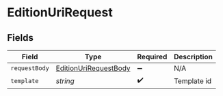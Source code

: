 # EditionUriRequest


## Fields

| Field                                                                     | Type                                                                      | Required                                                                  | Description                                                               |
| ------------------------------------------------------------------------- | ------------------------------------------------------------------------- | ------------------------------------------------------------------------- | ------------------------------------------------------------------------- |
| `requestBody`                                                             | [EditionUriRequestBody](../../models/operations/editionurirequestbody.md) | :heavy_minus_sign:                                                        | N/A                                                                       |
| `template`                                                                | *string*                                                                  | :heavy_check_mark:                                                        | Template id                                                               |